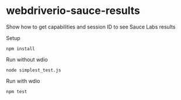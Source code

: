 # webdriverio-sauce-results

Show how to get capabilities and session ID to see Sauce Labs results

Setup

  `npm install`
  
Run without wdio

  `node simplest_test.js`
  
Run with wdio

  `npm test`
  
  
